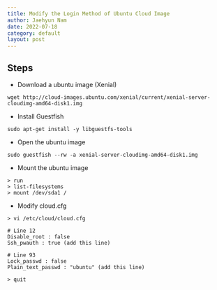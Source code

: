```yaml
---
title: Modify the Login Method of Ubuntu Cloud Image
author: Jaehyun Nam
date: 2022-07-18
category: default
layout: post
---
```


## Steps

- Download a ubuntu image (Xenial)

```
wget http://cloud-images.ubuntu.com/xenial/current/xenial-server-cloudimg-amd64-disk1.img
```

- Install Guestfish

```
sudo apt-get install -y libguestfs-tools
```

- Open the ubuntu image

```
sudo guestfish --rw -a xenial-server-cloudimg-amd64-disk1.img
```

- Mount the ubuntu image

```
> run
> list-filesystems
> mount /dev/sda1 /
```

- Modify cloud.cfg

```
> vi /etc/cloud/cloud.cfg
```

```
# Line 12
Disable_root : false
Ssh_pwauth : true (add this line)

# Line 93
Lock_passwd : false
Plain_text_passwd : "ubuntu" (add this line)
```

```
> quit
```

